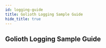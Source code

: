 ```yaml
---
id: logging-guide
title: Golioth Logging Sample Guide
hide_title: true
---
```


## Golioth Logging Sample Guide